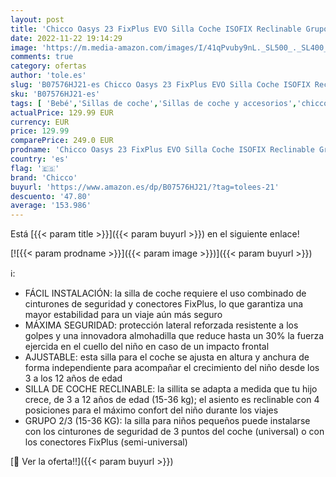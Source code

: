 ```yaml
---
layout: post
title: 'Chicco Oasys 23 FixPlus EVO Silla Coche ISOFIX Reclinable Grupo 2/3 Niños 15-36 kg  de 3-12 Años  Fácil de Instalar  con Protección Lateral  Safe Pad  Ajustable en Altura y Anchura - Negro  Jet Black '
date: 2022-11-22 19:14:29
image: 'https://m.media-amazon.com/images/I/41qPvuby9nL._SL500_._SL400_.jpg'
comments: true
category: ofertas
author: 'tole.es'
slug: 'B07576HJ21-es Chicco Oasys 23 FixPlus EVO Silla Coche ISOFIX Reclinable...'
sku: 'B07576HJ21-es'
tags: [ 'Bebé','Sillas de coche','Sillas de coche y accesorios','chicco','isofix','🇪🇸', ]
actualPrice: 129.99 EUR
currency: EUR
price: 129.99
comparePrice: 249.0 EUR
prodname: 'Chicco Oasys 23 FixPlus EVO Silla Coche ISOFIX Reclinable Grupo 2/3 Niños 15-36 kg  de 3-12 Años  Fácil de Instalar  con Protección Lateral  Safe Pad  Ajustable en Altura y Anchura - Negro  Jet Black '
country: 'es'
flag: '🇪🇸'
brand: 'Chicco'
buyurl: 'https://www.amazon.es/dp/B07576HJ21/?tag=tolees-21'
descuento: '47.80'
average: '153.986'
---
```


Está [{{< param title >}}]({{< param buyurl >}}) en el siguiente enlace!

[![{{< param prodname >}}]({{< param image >}})]({{< param buyurl >}})

ℹ️:

- FÁCIL INSTALACIÓN: la silla de coche requiere el uso combinado de cinturones de seguridad y conectores FixPlus, lo que garantiza una mayor estabilidad para un viaje aún más seguro
- MÁXIMA SEGURIDAD: protección lateral reforzada resistente a los golpes y una innovadora almohadilla que reduce hasta un 30% la fuerza ejercida en el cuello del niño en caso de un impacto frontal
- AJUSTABLE: esta silla para el coche se ajusta en altura y anchura de forma independiente para acompañar el crecimiento del niño desde los 3 a los 12 años de edad
- SILLA DE COCHE RECLINABLE: la sillita se adapta a medida que tu hijo crece, de 3 a 12 años de edad (15-36 kg); el asiento es reclinable con 4 posiciones para el máximo confort del niño durante los viajes
- GRUPO 2/3 (15-36 KG): la silla para niños pequeños puede instalarse con los cinturones de seguridad de 3 puntos del coche (universal) o con los conectores FixPlus (semi-universal)

[🛒 Ver la oferta!!]({{< param buyurl >}})
